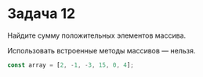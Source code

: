 # Задача 12

Найдите сумму положительных элементов массива.

Использовать встроенные методы массивов — нельзя.

```javascript
const array = [2, -1, -3, 15, 0, 4];
```
